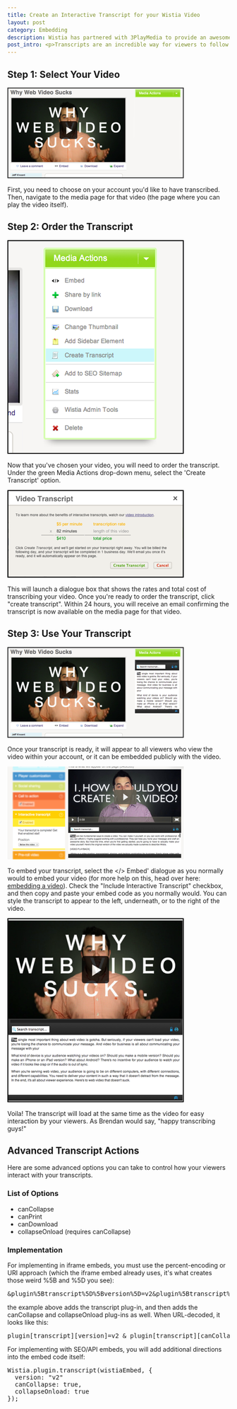 ```yaml
---
title: Create an Interactive Transcript for your Wistia Video
layout: post
category: Embedding
description: Wistia has partnered with 3PlayMedia to provide an awesome feature, transcripts. These transcripts, which are linked to the videos word for word, provide your viewers with an incredible and easy way to follow along with the content of your video.
post_intro: <p>Transcripts are an incredible way for viewers to follow the content of your video.  Our transcripts are also linked word by word to your video, so your viewers can jump ahead (or rewind) by simply clicking on a specific word in the transcript.  The transcripts can also be indexed as part of your video sitemap, which makes the transcript extremely powerful for SEO purposes.  See more about our transcript product on the <a href="http://wistia.com/product/transcripts">transcripts tour page</a>.</p><p>So how do you go about creating a transcript?  This quick tutorial will show you the way.</p>
---
```


## Step 1: Select Your Video

<div class="post_image float_right"><img src="/images/transcript1.png" alt="transcript1" /></div>

First, you need to choose on your account you'd like to have transcribed.  Then, navigate to the media page for that video (the page where you can play the video itself).

## Step 2: Order the Transcript

<div class="post_image float_right"><img src="/images/transcript2.png" alt="transcript2" /></div>

Now that you've chosen your video, you will need to order the transcript.  Under the green Media Actions drop-down menu, select the 'Create Transcript' option.

<div class="post_image center"><img src="/images/transcript3.png" alt="transcript3" /></div>

This will launch a dialogue box that shows the rates and total cost of transcribing your video.  Once you're ready to order the transcript, click "create transcript".  Within 24 hours, you will receive an email confirming the transcript is now available on the media page for that video.

## Step 3: Use Your Transcript

<div class="post_image center"><img src="/images/transcript4.png" alt="transcript4" /></div>

Once your transcript is ready, it will appear to all viewers who view the video within your account, or it can be embedded publicly with the video.

<div class="post_image float_right"><img src="/images/superembed_dialogue_transcripts.png" alt="superembed_dialogue_transcripts" /></div>

To embed your transcript, select the </> Embed' dialogue as you normally would to embed your video (for more help on this, head over here: [embedding a video](/media#how_to_embed_a_video.html)).  Check the "Include Interactive Transcript" checkbox, and then copy and paste your embed code as you normally would.  You can style the transcript to appear to the left, underneath, or to the right of the video.

<div class="post_image float_right"><img src="/images/transcript6.png" alt="transcript6" /></div>

Voila! The transcript will load at the same time as the video for easy interaction by your viewers. As Brendan would say, "happy transcribing guys!"

## Advanced Transcript Actions

Here are some advanced options you can take to control how your viewers interact with your transcripts.

### List of Options

*  canCollapse
*  canPrint
*  canDownload
*  collapseOnload (requires canCollapse)

### Implementation

For implementing in iframe embeds, you must use the percent-encoding or URI approach (which the iframe embed already uses, it's what creates those weird %5B and %5D you see):

<div class="code"><pre>&plugin%5Btranscript%5D%5Bversion%5D=v2&plugin%5Btranscript%5D%5BcanCollapse%5D=true&plugin%5Btranscript%5D%5BcollapseOnload%5D=true</pre></div>

the example above adds the transcript plug-in, and then adds the canCollapse and collapseOnload plug-ins as well.  When URL-decoded, it looks like this:

<div class="code"><pre>plugin[transcript][version]=v2 & plugin[transcript][canCollapse]=true & plugin[transcript][collapseOnload]=true</pre></div>

For implementing with SEO/API embeds, you will add additional directions into the embed code itself:

<div class="code"><pre>
Wistia.plugin.transcript(wistiaEmbed, {
  version: "v2"
  canCollapse: true,
  collapseOnload: true
});
</pre></div>
